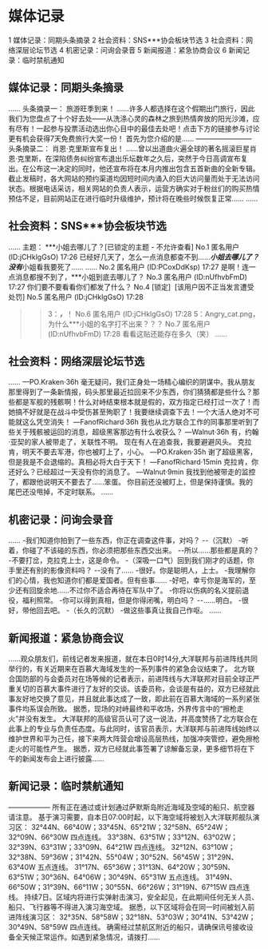 # 媒体记录

1 媒体记录：同期头条摘录
2 社会资料：SNS***协会板块节选
3 社会资料：网络深层论坛节选
4 机密记录：问询会录音
5 新闻报道：紧急协商会议
6 新闻记录：临时禁航通知

## 媒体记录：同期头条摘录

……
头条摘录一：
旅游旺季到来！
……许多人都选择在这个假期出门旅行，因此我们为您盘点了十个好去处——从洗涤心灵的森林之旅到热情奔放的阳光沙滩，应有尽有！一起参与投票活动选出你心目中的最佳去处吧！点击下方的链接参与讨论更有机会获得7天免费旅行大奖一份！
首先为您介绍的是……
————————
头条摘录二：
肖恩·克里斯宣布复出！
……曾以出道曲火遍全球的著名摇滚巨星肖恩·克里斯，在深陷债务纠纷宣布退出乐坛数年之久后，突然于今日高调宣布复出。在公布这一决定的同时，他还宣布将在本月内推出包含五首新曲的全新专辑。截止发稿时，各大网站的预约渠道均因短时间内涌入的巨大访问量而处于无法访问状态。根据电话采访，相关网站的负责人表示，运营方确实对于粉丝们的购买热情预估不足，目前网站正在进行临时升级维护，预计将在晚些时候恢复正常……
……

## 社会资料：SNS***协会板块节选

……
主题： ***小姐去哪儿了？[已锁定的主题 - 不允许查看]
No.1 匿名用户 (ID:jCHklgGsO) 17:26
已经好几天了，怎么一点消息都查不到……***小姐去哪儿了？没有***小姐看我要死了……
……
No.2 匿名用户 (ID:PCoxDdKsp) 17:27
是啊！连一点消息都搜不到了，***小姐到底去哪儿了？
No.3 匿名用户 (ID:nUfhvbFmD) 17:27 
你们要不要看看你们都发了什么？
No.4 [锁定]
 [该用户因不正当发言遭受处罚]
No.5 匿名用户 (ID:jCHklgGsO) 17:28
>>3：***，***！
No.6 匿名用户 (ID:jCHklgGsO) 17:28
>>5：Angry_cat.png，为什么***小姐的名字打不出来？？？
No.7 匿名用户 (ID:nUfhvbFmD) 17:28 
看看这贴还能存在多久（笑）
……

## 社会资料：网络深层论坛节选

……
—PO.Kraken·36h 
毫无疑问，我们正身处一场精心编织的阴谋中。我从朋友那里得到了一条新情报，码头那里最近拉回来不少东西，你们猜猜都是些什么？那些都是军舰的残骸啊！什么对峙结束根本就是假的，双方指定已经打过一次了！而她搞不好就是在战斗中受伤甚至殉职了！我要继续调查下去！一个大活人绝对不可能就这么凭空消失！
—FanofRichard·36h
我也从北方联合工作的同事那里听到了些关于残骸被运回的消息，超级黑客那边有什么收获么？
—Walnut·36h
有，约翰·亚契的家人被带走了，关联性不明。
现在有人在追查我，我要避避风头。
克拉肯，明天不要去军港，你也被盯上了，小心。
—PO.Kraken·35h
谢了超级黑客，但是我是不会退缩的。真相必将大白于天下！
—FanofRichard·15min
克拉肯，你还好么？已经超过一天没有你的消息了。
—Walnut·9min
我找到他被带走的监控了，都跟他说明天不要去了……笨蛋。
你目前还没被盯上，但是保持谨慎。我的尾巴还没甩掉，不定时联系。
……

## 机密记录：问询会录音

……
-我们知道你拍到了一些东西，你正在调查这件事，对吗？
--（沉默）
-听着，你碰了不该碰的东西，你必须把那些东西交出来。
--所以……那些都是真的？
-不要打岔，克拉克上士，这是命令。
-（深吸一口气）回到我们刚才的话题，你手里还有别的影像资料吗？
--没有了……
-很好。你是聪明人，上士。
-我理解你们的心情，我也知道你们都是爱国者。但有些事……
-好吧，幸亏你是海军的，至少还有回旋余地……不过你不适合再待在军队中了。
-你将以伤病的名义提前退役，福利照常。
-你可以得到真相，但是你得闭嘴，明白吗？
--……明白。
-很好，带他回去吧。
-（长久的沉默）
-做这些事真让我自己作呕。
……

## 新闻报道：紧急协商会议

……观众朋友们，前线记者发来报道，就在本日0时14分,大洋联邦与前进阵线共同举行的，有关近期来在百慕大海域发生的一系列事件的紧急会议结束了。
北方联合国防部的与会委员对在场等候的记者表示，前进阵线与大洋联邦对目前全球正严重关切的百慕大事件进行了友好的交谈。该委员称，会谈是有益的，双方已经就此事友好地交换了意见，并且就此事达成了一致，即此前在百慕大海域的一系列紧张事件均系误会所致。
据悉，现场的对峙最终和平收场，外界传言中的“擦枪走火”并没有发生。
大洋联邦的高级官员认可了这一说法，并高度赞扬了北方联合在此事上的专业与负责任态度。与此同时，该官员表示，大洋联邦与前进阵线始终以维护世界和平为己任，接下来两大阵营会增设高层热线，加强冲突管控，避免擦枪走火的可能性产生。
据悉，双方已经就此事签署了谅解备忘录，更多细节将在下午的新闻发布会上进行披露……

## 新闻记录：临时禁航通知

——————
所有正在通过或计划通过萨默斯岛附近海域及空域的船只、航空器请注意。
基于演习需要，自本日07:00时起，以下海空域将被划入大洋联邦舰队演习区：
32°44N、66°40W；33°45N、65°21W；32°58N、65°24W；32°09N、66°30W 四点连线。
33°38N、63°51W；33°12N、63°02W；32°39N、63°31W；33°09N、64°21W 四点连线。
32°12N、63°10W；32°38N、59°36W；31°42N、55°04W；30°52N、56°45W；31°29N、63°40W 五点连线。
31°17N、65°36W；31°13N、64°20W；30°59N、63°51W；30°36N、64°06W；30°49N、65°31W 五点连线。
31°49N、66°50W；31°39N、66°11W；30°55N、66°26W；31°19N、67°15W 四点连线。
持续7日。区域内将进行实弹射击演习，安全起见，在此期间任何无关人员、船只、飞行器等不得进入演习海空域。
据悉，以下区域将会在同一时间被划入前进阵线演习区：
32°35N、58°58W；32°18N、53°03W；30°41N、53°42W；30°49N、58°59W 四点连线。
确需经过禁航区附近的船只，请确保讯号接收设备全天候正常运作。如遇到紧急情况，请拨打……
